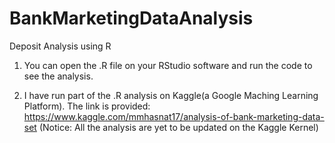 # BankMarketingDataAnalysis
Deposit Analysis using R

1) You can open the .R file on your RStudio software and run the code to see the analysis.

2) I have run part of the .R analysis on Kaggle(a Google Maching Learning Platform). 
The link is provided: https://www.kaggle.com/mmhasnat17/analysis-of-bank-marketing-data-set
(Notice: All the analysis are yet to be updated on the Kaggle Kernel)
